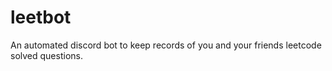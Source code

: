 # leetbot
An automated discord bot to keep records of you and your friends leetcode solved questions.

